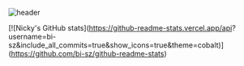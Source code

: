 ![header](https://capsule-render.vercel.app/api?type=rect&height=300&color=gradient&text=Input%20text&section=header&reversal=false)

[![Nicky's GitHub stats](https://github-readme-stats.vercel.app/api?
username=bi-sz&include_all_commits=true&show_icons=true&theme=cobalt)]
(https://github.com/bi-sz/github-readme-stats)
